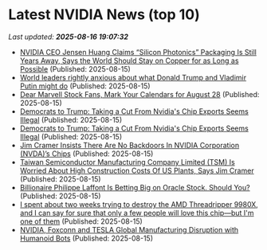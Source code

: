 # Latest NVIDIA News (top 10)
_Last updated: **2025-08-16 19:07:32**_

- [NVIDIA CEO Jensen Huang Claims “Silicon Photonics” Packaging Is Still Years Away, Says the World Should Stay on Copper for as Long as Possible](https://wccftech.com/nvidia-ceo-jensen-huang-claims-silicon-photonics-packaging-is-still-years-away/) (Published: 2025-08-15)
- [World leaders rightly anxious about what Donald Trump and Vladimir Putin might do](https://www.abc.net.au/news/2025-08-16/donald-trump-vladimir-putin-alaska-ukraine/105637696) (Published: 2025-08-15)
- [Dear Marvell Stock Fans, Mark Your Calendars for August 28](https://www.barchart.com/story/news/34187756/dear-marvell-stock-fans-mark-your-calendars-for-august-28) (Published: 2025-08-15)
- [Democrats to Trump: Taking a Cut From Nvidia's Chip Exports Seems Illegal](https://uk.pcmag.com/ai/159603/democrats-to-trump-taking-a-cut-from-nvidias-chip-exports-seems-illegal) (Published: 2025-08-15)
- [Democrats to Trump: Taking a Cut From Nvidia's Chip Exports Seems Illegal](https://me.pcmag.com/en/ai/31730/democrats-to-trump-taking-a-cut-from-nvidias-chip-exports-seems-illegal) (Published: 2025-08-15)
- [Jim Cramer Insists There Are No Backdoors In NVIDIA Corporation (NVDA)’s Chips](https://finance.yahoo.com/news/jim-cramer-insists-no-backdoors-183254429.html) (Published: 2025-08-15)
- [Taiwan Semiconductor Manufacturing Company Limited (TSM) Is Worried About High Construction Costs Of US Plants, Says Jim Cramer](https://finance.yahoo.com/news/taiwan-semiconductor-manufacturing-company-limited-183132894.html) (Published: 2025-08-15)
- [Billionaire Philippe Laffont Is Betting Big on Oracle Stock. Should You?](https://www.barchart.com/story/news/34187481/billionaire-philippe-laffont-is-betting-big-on-oracle-stock-should-you) (Published: 2025-08-15)
- [I spent about two weeks trying to destroy the AMD Threadripper 9980X, and I can say for sure that only a few people will love this chip—but I'm one of them](https://www.techradar.com/pro/amd-ryzen-threadripper-9980x) (Published: 2025-08-15)
- [NVIDIA, Foxconn and TESLA Global Manufacturing Disruption with Humanoid Bots](https://www.nextbigfuture.com/2025/08/nvidia-foxconn-and-tesla-global-manufacturing-disruption-with-humanoid-bots.html) (Published: 2025-08-15)
